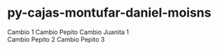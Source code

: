 # py-cajas-montufar-daniel-moisns
Cambio 1 
Cambio Pepito
Cambio Juanita 1  
Cambio Pepito 2
Cambio Pepito 3
